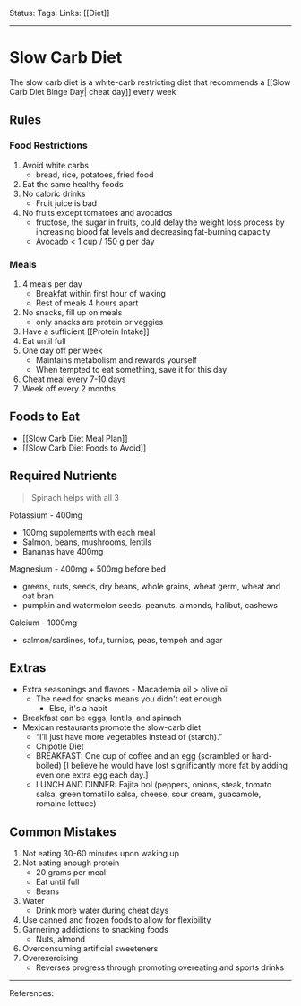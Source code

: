 Status:
Tags:
Links: [[Diet]]
___
# Slow Carb Diet
The slow carb diet is a white-carb restricting diet that recommends a [[Slow Carb Diet Binge Day| cheat day]] every week
## Rules
### Food Restrictions
1. Avoid white carbs
	- bread, rice, potatoes, fried food
2. Eat the same healthy foods
3. No caloric drinks
	- Fruit juice is bad
4. No fruits except tomatoes and avocados
	- fructose, the sugar in fruits, could delay the weight loss process by increasing blood fat levels and decreasing fat-burning capacity
	- Avocado < 1 cup / 150 g per day
### Meals
1. 4 meals per day
	- Breakfat within first hour of waking
	- Rest of meals 4 hours apart
1. No snacks, fill up on meals
	- only snacks are protein or veggies
2. Have a sufficient [[Protein Intake]]
1. Eat until full
3. One day off per week
	- Maintains metabolism and rewards yourself
	- When tempted to eat something, save it for this day
4. Cheat meal every 7-10 days
5. Week off every 2 months
## Foods to Eat
- [[Slow Carb Diet Meal Plan]]
- [[Slow Carb Diet Foods to Avoid]]
## Required Nutrients
> Spinach helps with all 3

Potassium - 400mg
- 100mg supplements with each meal
- Salmon, beans, mushrooms, lentils
- Bananas have 400mg

Magnesium - 400mg + 500mg before bed
- greens, nuts, seeds, dry beans, whole grains, wheat germ, wheat and oat bran
- pumpkin and watermelon seeds, peanuts, almonds, halibut, cashews

Calcium - 1000mg
- salmon/sardines, tofu, turnips, peas, tempeh and agar
## Extras
- Extra seasonings and flavors
		- Macademia oil > olive oil
	- The need for snacks means you didn't eat enough
		- Else, it's a habit
- Breakfast can be eggs, lentils, and spinach
- Mexican restaurants promote the slow-carb diet
	- “I’ll just have more vegetables instead of (starch).”
	- Chipotle Diet
	- BREAKFAST: One cup of coffee and an egg (scrambled or hard-boiled) [I believe he would have lost significantly more fat by adding even one extra egg each day.]
	- LUNCH AND DINNER: Fajita bol (peppers, onions, steak, tomato salsa, green tomatillo salsa, cheese, sour cream, guacamole, romaine lettuce)
## Common Mistakes
1. Not eating 30-60 minutes upon waking up
2. Not eating enough protein
	- 20 grams per meal
	- Eat until full
	- Beans
3. Water
	- Drink more water during cheat days
1. Use canned and frozen foods to allow for flexibility
2. Garnering addictions to snacking foods
	- Nuts, almond
3. Overconsuming artificial sweeteners
4. Overexercising
	- Reverses progress through promoting overeating and sports drinks
___
References: